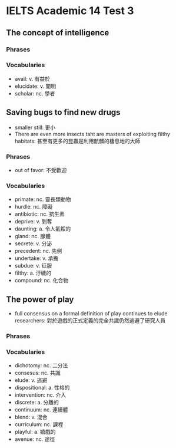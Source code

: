 # IELTS Academic 14 Test 3

## The concept of intelligence

### Phrases

### Vocabularies

- avail: v. 有益於
- elucidate: v. 闡明
- scholar: nc. 學者

## Saving bugs to find new drugs

- smaller still: 更小
- There are even more insects taht are masters of exploiting filthy habitats: 甚至有更多的昆蟲是利用骯髒的棲息地的大師

### Phrases

- out of favor: 不受歡迎

### Vocabularies

- primate: nc. 靈長類動物
- hurdle: nc. 障礙
- antibiotic: nc. 抗生素
- deprive: v. 剝奪
- daunting: a. 令人氣餒的
- gland: nc. 腺體
- secrete: v. 分泌
- precedent: nc. 先例
- undertake: v. 承擔
- subdue: v. 征服
- filthy: a. 汙穢的
- compound: nc. 化合物

## The power of play

- full consensus on a formal definition of play continues to elude researchers: 對於遊戲的正式定義的完全共識仍然逃避了研究人員

### Phrases

### Vocabularies

- dichotomy: nc. 二分法
- consesus: nc. 共識
- elude: v. 逃避
- dispositional: a. 性格的
- intervention: nc. 介入
- discrete: a. 分離的
- continuum: nc. 連續體
- blend: v. 混合
- curriculum: nc. 課程
- playful: a. 嬉戲的
- avenue: nc. 途徑